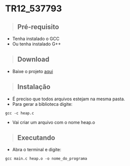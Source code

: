# TR12_537793
> <h2>Pré-requisito</h2>
+ Tenha instalado o GCC
+ Ou tenha instalado G++
> <h2>Download</h2>
+ Baixe o projeto <a id="raw-url" href="https://github.com/zOlavoPYT/TR12_537793/archive/refs/heads/main.zip">aqui</a>
> <h2>Instalação</h2>
+ É preciso que todos arquivos estejam na mesma pasta.
+ Para gerar a biblioteca digite:
```
gcc -c heap.c 
```
+ Vai criar um arquivo com o nome heap.o
> <h2>Executando</h2>
+ Abra o terminal e digite:
```
gcc main.c heap.o -o nome_do_programa
```
